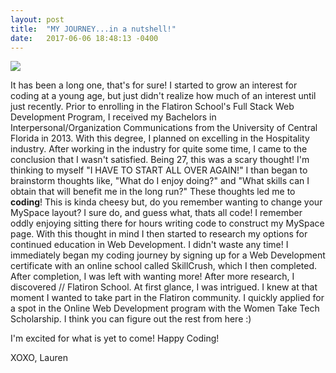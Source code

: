 ```yaml
---
layout: post
title:  "MY JOURNEY...in a nutshell!"
date:   2017-06-06 18:48:13 -0400
---
```


![](https://s-media-cache-ak0.pinimg.com/originals/c4/04/64/c404649da3408ae6759be9d371487c09.jpg)

It has been a long one, that's for sure! I started to grow an interest for coding at a young age, but just didn't realize how much of an interest until just recently. Prior to enrolling in the Flatiron School's Full Stack Web Development Program, I received my Bachelors in Interpersonal/Organization Communications from the University of Central Florida in 2013. With this degree, I planned on excelling in the Hospitality industry. After working in the industry for quite some time, I came to the conclusion that I wasn't satisfied. Being 27, this was a scary thought! I'm thinking to myself "I HAVE TO START ALL OVER AGAIN!" I than began to brainstorm thoughts like, "What do I enjoy doing?" and "What skills can I obtain that will benefit me in the long run?" These thoughts led me to **coding**! This is kinda cheesy but, do you remember wanting to change your MySpace layout? I sure do, and guess what, thats all code! I remember oddly enjoying sitting there for hours writing code to construct my MySpace page. With this thought in mind I then started to research my options for continued education in Web Development. I didn't waste any time! I immediately began my coding journey by signing up for a Web Development certificate with an online school called SkillCrush, which I then completed. After completion, I was left with wanting more! After more research, I discovered // Flatiron School. At first glance, I was intrigued. I knew at that moment I wanted to take part in the Flatiron community. I quickly applied for a spot in the Online Web Development program with the Women Take Tech Scholarship. I think you can figure out the rest from here :) 

I'm excited for what is yet to come!
Happy Coding!

XOXO, 
Lauren

